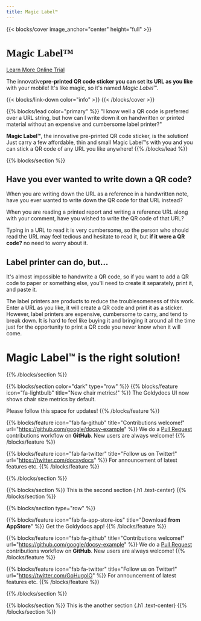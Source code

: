 ```yaml
---
title: Magic Label™
---
```


{{< blocks/cover image_anchor="center" height="full" >}}
<h1 class="m-5 display-1" style="font-family: 'Parisienne'">Magic Label™</h1>
<a class="btn btn-lg btn-primary me-3 mb-4" href="/docs/">
  Learn More <i class="fas fa-arrow-alt-circle-right ms-2"></i>
</a>
<a class="btn btn-lg btn-secondary me-3 mb-4" href="https://github.com/google/docsy-example">
  Online Trial<i class="fa-solid fa-chalkboard-user ms-2 "></i>
</a>
<p class="lead mt-5">The innovative<b>pre-printed QR code sticker you can set its URL as you like</b> with your mobile! It's like magic, so it's named <i>Magic Label™</i>.</p>
{{< blocks/link-down color="info" >}}
{{< /blocks/cover >}}


{{% blocks/lead color="primary" %}}
"I know well a QR code is preferred over a URL string, but how can I write down it on handwritten or printed material without an expensive and cumbersome label printer?"

<b>Magic Label™</b>, the innovative pre-printed QR code sticker, is the solution! Just carry a few affordable, thin and small Magic Label™s with you and you can stick a QR code of any URL you like anywhere!
{{% /blocks/lead %}}

{{% blocks/section %}}
## Have you ever wanted to write down a QR code?
When you are writing down the URL as a reference in a handwritten note, have you ever wanted to write down the QR code for that URL instead?

When you are reading a printed report and writing a reference URL along with your comment, have you wished to write the QR code of that URL?

Typing in a URL to read it is very cumbersome, so the person who should read the URL may feel tedious and hesitate to read it, but <b>if it were a QR code?</b> no need to worry about it.

## Label printer can do, but…
It's almost impossible to handwrite a QR code, so if you want to add a QR code to paper or something else, you'll need to create it separately, print it, and paste it.

The label printers are products to reduce the troublesomeness of this work. Enter a URL as you like, it will create a QR code and print it as a sticker. However, label printers are expensive, cumbersome to carry, and tend to break down. It is hard to feel like buying it and bringing it around all the time just for the opportunity to print a QR code you never know when it will come.

# Magic Label™ is the right solution!
{{% /blocks/section %}}


{{% blocks/section color="dark" type="row" %}}
{{% blocks/feature icon="fa-lightbulb" title="New chair metrics!" %}}
The Goldydocs UI now shows chair size metrics by default.

Please follow this space for updates!
{{% /blocks/feature %}}


{{% blocks/feature icon="fab fa-github" title="Contributions welcome!" url="https://github.com/google/docsy-example" %}}
We do a [Pull Request](https://github.com/google/docsy-example/pulls) contributions workflow on **GitHub**. New users are always welcome!
{{% /blocks/feature %}}


{{% blocks/feature icon="fab fa-twitter" title="Follow us on Twitter!" url="https://twitter.com/docsydocs" %}}
For announcement of latest features etc.
{{% /blocks/feature %}}


{{% /blocks/section %}}

{{% blocks/section %}}
This is the second section
{.h1 .text-center}
{{% /blocks/section %}}


{{% blocks/section type="row" %}}

{{% blocks/feature icon="fab fa-app-store-ios" title="Download **from AppStore**" %}}
Get the Goldydocs app!
{{% /blocks/feature %}}

{{% blocks/feature icon="fab fa-github" title="Contributions welcome!"
    url="https://github.com/google/docsy-example" %}}
We do a [Pull Request](https://github.com/google/docsy-example/pulls)
contributions workflow on **GitHub**. New users are always welcome!
{{% /blocks/feature %}}

{{% blocks/feature icon="fab fa-twitter" title="Follow us on Twitter!"
    url="https://twitter.com/GoHugoIO" %}}
For announcement of latest features etc.
{{% /blocks/feature %}}

{{% /blocks/section %}}


{{% blocks/section %}}
This is the another section
{.h1 .text-center}
{{% /blocks/section %}}